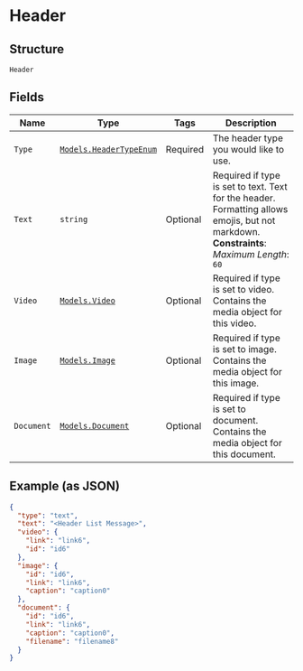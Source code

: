 
# Header

## Structure

`Header`

## Fields

| Name | Type | Tags | Description |
|  --- | --- | --- | --- |
| `Type` | [`Models.HeaderTypeEnum`](../../doc/models/header-type-enum.md) | Required | The header type you would like to use. |
| `Text` | `string` | Optional | Required if type is set to text. Text for the header. Formatting allows emojis, but not markdown.<br>**Constraints**: *Maximum Length*: `60` |
| `Video` | [`Models.Video`](../../doc/models/video.md) | Optional | Required if type is set to video. Contains the media object for this video. |
| `Image` | [`Models.Image`](../../doc/models/image.md) | Optional | Required if type is set to image. Contains the media object for this image. |
| `Document` | [`Models.Document`](../../doc/models/document.md) | Optional | Required if type is set to document. Contains the media object for this document. |

## Example (as JSON)

```json
{
  "type": "text",
  "text": "<Header List Message>",
  "video": {
    "link": "link6",
    "id": "id6"
  },
  "image": {
    "id": "id6",
    "link": "link6",
    "caption": "caption0"
  },
  "document": {
    "id": "id6",
    "link": "link6",
    "caption": "caption0",
    "filename": "filename8"
  }
}
```

